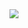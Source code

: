 <div>
<a href=https://www.linkedin.com/in/paulo-henrique-547a66254/" target=_blank"><img src="https://img.shields.io/badge/LinkedIn-0077B5?style=for-the-badge&logo=linkedin&logoColor=white" target="_blank"></a>
</div>
